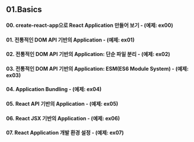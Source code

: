 ## 01.Basics

#### 00. create-react-app으로 React Application 만들어 보기 - (예제: ex00)
#### 01. 전통적인 DOM API 기반의 Application - (예제: ex01)
#### 02. 전통적인 DOM API 기반의 Application: 단순 파일 분리 - (예제: ex02)
#### 03. 전통적인 DOM API 기반의 Application: ESM(ES6 Module System) - (예제: ex03)
#### 04. Application Bundling - (예제: ex04)
#### 05. React API 기반의 Application - (예제: ex05)
#### 06. React JSX 기반의 Application - (예제: ex06)
#### 07. React Application 개발 환경 설정 - (예제: ex07)